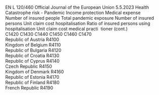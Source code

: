 EN  L 120/460 Official Journal of the European Union 5.5.2023
 Health Catastrophe risk - Pandemic  Income protection  Medical expense  
Number of 
insured people  Total pandemic 
exposure  Number of 
insured persons  Unit claim cost 
hospitalisation  Ratio of insured 
persons using 
hospitalisation  Unit claim cost 
medical practi ­
tioner  (cont.)  
C1420  C1430  C1440  C1450  C1460  C1470  
Republic of Austria  R4100  
Kingdom of Belgium  R4110  
Republic of Bulgaria  R4120  
Republic of Croatia  R4130  
Republic of Cyprus  R4140  
Czech Republic  R4150  
Kingdom of Denmark  R4160  
Republic of Estonia  R4170  
Republic of Finland  R4180  
French Republic  R4190